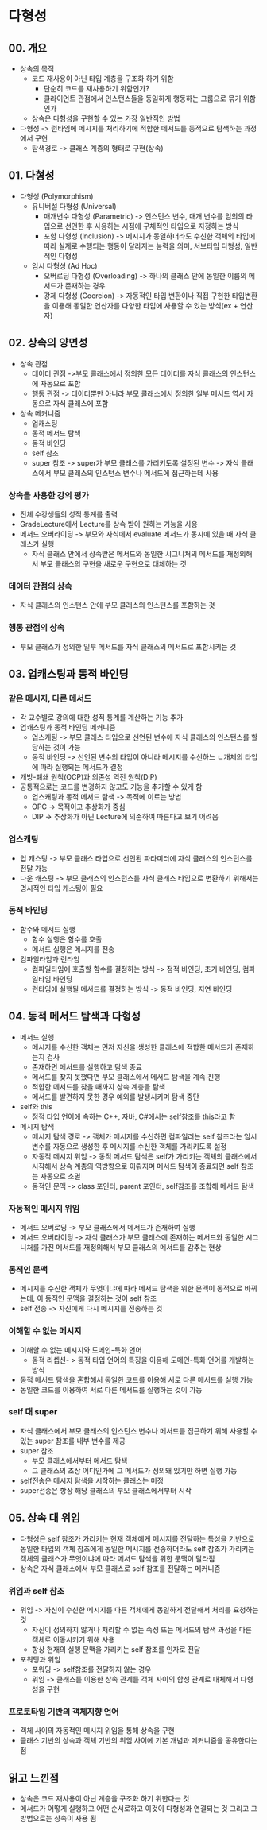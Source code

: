# 다형성
## 00. 개요
- 상속의 목적
	- 코드 재사용이 아닌 타입 계층을 구조화 하기 위함
		- 단순히 코드를 재사용하기 위함인가? 
		- 클라이언트 관점에서 인스턴스들을 동일하게 행동하는 그룹으로 묶기 위함인가
	- 상속은 다형성을 구현할 수 있는 가장 일반적인 방법
- 다형성 -> 런타임에 메시지를 처리하기에 적합한 메서드를 동적으로 탐색하는 과정에서 구현
	- 탐색경로 -> 클래스 계층의 형태로 구현(상속)
## 01. 다형성
- 다형성 (Polymorphism)
	- 유니버설 다형성 (Universal) 
		- 매개변수 다형성 (Parametric) -> 인스턴스 변수, 매개 변수를 임의의 타입으로 선언한 후 사용하는 시점에 구체적인 타입으로 지정하는 방식
		- 포함 다형성 (Inclusion) -> 메시지가 동일하더라도 수신한 객체의 타입에 따라 실제로 수행되는 행동이 달라지는 능력을 의미, 서브타입 다형성, 일반적인 다형성
	- 임시 다형성 (Ad Hoc) 
		- 오버로딩 다형성 (Overloading) -> 하나의 클래스 안에 동일한 이름의 메서드가 존재하는 경우
		- 강제 다형성 (Coercion) -> 자동적인 타입 변환이나 직접 구현한 타입변환을 이용해 동일한 연산자를 다양한 타입에 사용할 수 있는 방식(ex + 연산자)
## 02. 상속의 양면성
* 상속 관점
	* 데이터 관점 ->부모 클래스에서 정의한 모든 데이터를 자식 클래스의 인스턴스에 자동으로 포함
	* 행동 관점 -> 데이터뿐만 아니라 부모 클래스에서 정의한 일부 메서드 역시 자동으로 자식 클래스에 포함 
* 상속 메커니즘
	* 업캐스팅
	* 동적 메서드 탐색
	* 동적 바인딩 
	* self 참조
	* super 참조 -> super가 부모 클래스를 가리키도록 설정된 변수 -> 자식 클래스에서 부모 클래스의 인스턴스 변수나 메서드에 접근하는데 사용
### 상속을 사용한 강의 평가
- 전체 수강생들의 성적 통계를 출력
- GradeLecture에서 Lecture를 상속 받아 원하는 기능을 사용
- 메서드 오버라이딩 -> 부모와 자식에서 evaluate 메서드가 동시에 있을 때 자식 클래스가 실행
	- 자식 클래스 안에서 상속받은 메서드와 동일한 시그니처의 메서드를 재정의해서 부모 클래스의 구현을 새로운 구현으로 대체하는 것
### 데이터 관점의 상속
- 자식 클래스의 인스턴스 안에 부모 클래스의 인스턴스를 포함하는 것
### 행동 관점의 상속
- 부모 클래스가 정의한 일부 메서드를 자식 클래스의 메서드로 포함시키는 것
## 03. 업캐스팅과 동적 바인딩
### 같은 메시지, 다른 메서드
- 각 교수별로 강의에 대한 성적 통계를 계산하는 기능 추가
- 업캐스팅과 동적 바인딩 메커니즘
	- 업스캐팅 -> 부모 클래스 타입으로 선언된 변수에 자식 클래스의 인스턴스를 할당하는 것이 가능
	- 동적 바인딩 -> 선언된 변수의 타입이 아니라 메시지를 수신하느 ㄴ개체의 타입에 따라 실행되는 메서드가 결정
- 개방-폐쇄 원칙(OCP)과 의존성 역전 원칙(DIP)
- 공통적으로는 코드를 변경하지 않고도 기능을 추가할 수 있게 함 
	- 업스캐팅과 동적 메서드 탐색 -> 목적에 이르는 방법
	- OPC -> 목적이고 추상화가 중심
	- DIP  -> 추상화가 아닌 Lecture에 의존하여 따른다고 보기 어려움
### 업스캐팅
- 업 캐스팅 -> 부모 클래스 타입으로 선언된 파라미터에 자식 클래스의 인스턴스를 전달 가능
- 다운 캐스팅 -> 부모 클래스의 인스턴스를 자식 클래스 타입으로 변환하기 위해서는 명시적인 타입 캐스팅이 필요 
### 동적 바인딩
- 함수와 메서드 실행
	- 함수 실행은 함수를 호출
	- 메서드 실행은 메시지를 전송
- 컴파일타임과 런타임
	- 컴파일타임에 호출할 함수를 결정하는 방식 -> 정적 바인딩, 초기 바인딩, 컴파일타임 바인딩
	- 런타임에 실행될 메서드를 결정하는 방식 -> 동적 바인딩, 지연 바인딩
## 04. 동적 메서드 탐색과 다형성
- 메서드 실행
	- 메시지를 수신한 객체는 먼저 자신을 생성한 클래스에 적합한 메서드가 존재하는지 검사
	- 존재하면 메서드를 실행하고 탐색 종료
	- 메서드를 찾지 못했다면 부모 클래스에서 메서드 탐색을 계속 진행
	- 적합한 메서드를 찾을 때까지 상속 계층을 탐색
	- 메서드를 발견하지 못한 경우 예외를 발생시키며 탐색 중단
- self와 this
	- 정적 타입 언어에 속하는 C++, 자바, C#에서는 self참조를 this라고 함
- 메시지 탐색
	- 메시지 탐색 경로 -> 객체가 메시지를 수신하면 컴파일러는 self 참조라는 임시 변수를 자동으로 생성한 후 메시지를 수신한 객체를 가리키도록 설정
	- 자동적 메시지 위임 -> 동적 메서드 탐색은 self가 가리키는 객체의 클래스에서 시작해서 상속 계층의 역방향으로 이뤄지며 메서드 탐색이 종료되면 self 참조는 자동으로 소멸
	- 동적인 문맥 -> class 포인터, parent 포인터, self참조를 조합해 메서드 탐색
### 자동적인 메시지 위임
- 메서드 오버로딩 -> 부모 클래스에서 메서드가 존재하여 실행
- 메서드 오버라이딩 -> 자식 클래스가 부모 클래스에 존재하는 메서드와 동일한 시그니처를 가진 메서드를 재정의해서 부모 클래스의 메서드를 감추는 현상
### 동적인 문맥
- 메시지를 수신한 객체가 무엇이냐에 따라 메서드 탐색을 위한 문맥이 동적으로 바뀌는데, 이 동적인 문맥을 결정하는 것이 self 참조
- self 전송 -> 자신에게 다시 메시지를 전송하는 것
### 이해할 수 없는 메시지
- 이해할 수 없는 메시지와 도메인-특화 언어
	- 동적 리셉션- > 동적 타입 언어의 특징을 이용해 도메인-특화 언어를 개발하는 방식
- 동적 메서드 탐색을 혼합해서 동일한 코드를 이용해 서로 다른 메서드를 실행 가능
- 동일한 코드를 이용하여 서로 다른 메서드를 실행하는 것이 가능
### self 대 super
- 자식 클래스에서 부모 클래스의 인스턴스 변수나 메서드를 접근하기 위해 사용할 수 있는 super 참조를 내부 변수를 제공
- super 참조
	- 부모 클래스에서부터 메서드 탐색
	- 그 클래스의 조상 어디인가에 그 메서드가 정의돼 있기만 하면 실행 가능
- self전송은 메시지 탐색을 시작하는 클래스는 미정
- super전송은 항상 해당 클래스의 부모 클래스에서부터 시작
## 05. 상속 대 위임
- 다형성은 self 참조가 가리키는 현재 객체에게 메시지를 전달하는 특성을 기반으로 동일한 타입의 객체 참조에게 동일한 메시지를 전송하더라도 self 참조가 가리키는 객체의 클래스가 무엇이냐에 따라 메서드 탐색을 위한 문맥이 달라짐
- 상속은 자식 클래스에서 부모 클래스로 self 참조를 전달하는 메커니즘
### 위임과 self 참조
- 위임 -> 자신이 수신한 메시지를 다른 객체에게 동일하게 전달해서 처리를 요청하는 것
	- 자신이 정의하지 않거나 처리할 수 없는 속성 또는 메서드의 탐색 과정을 다른 객체로 이동시키기 위해 사용
	- 항상 현재의 실행 문맥을 가리키는 self 참조를 인자로 전달
- 포워딩과 위임
	- 포워딩 -> self참조를 전달하지 않는 경우
	- 위임 -> 클래스를 이용한 상속 관계를 객체 사이의 합성 관계로 대체해서 다형성을 구현
### 프로토타입 기반의 객체지향 언어
- 객체 사이의 자동적인 메시지 위임을 통해 상속을 구현
- 클래스 기반의 상속과 객체 기반의 위임 사이에 기본 개념과 메커니즘을 공유한다는 점
## 읽고 느낀점
- 상속은 코드 재사용이 아닌 계층을 구조화 하기 위한다는 것
- 메서드가 어떻게 실행하고 어떤 순서로하고 이것이 다형성과 연결되는 것 그리고 그 방법으로는 상속이 사용 됨


